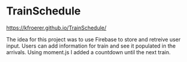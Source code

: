# TrainSchedule
https://kfroerer.github.io/TrainSchedule/

The idea for this project was to use Firebase to store and retreive user input. Users can add information for 
train and see it populated in the arrivals. Using moment.js I added a countdown until the next train. 
